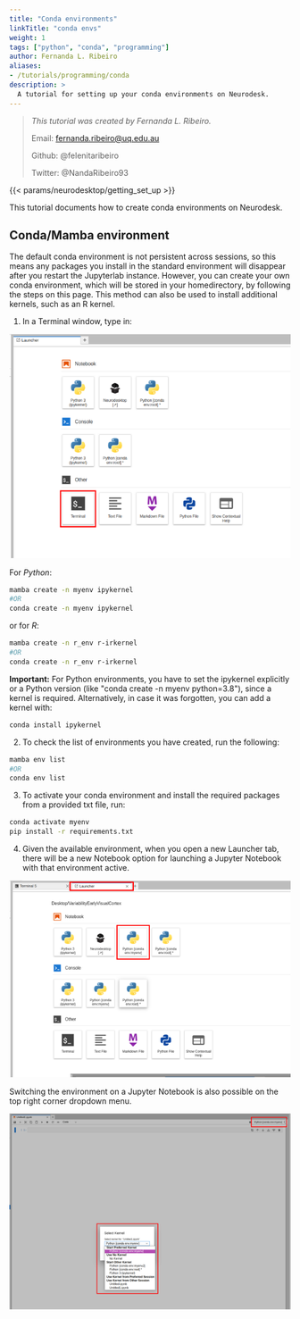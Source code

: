 ```yaml
---
title: "Conda environments"
linkTitle: "conda envs"
weight: 1
tags: ["python", "conda", "programming"]
author: Fernanda L. Ribeiro
aliases:
- /tutorials/programming/conda
description: > 
  A tutorial for setting up your conda environments on Neurodesk.
---
```



> _This tutorial was created by Fernanda L. Ribeiro._ 
>
> Email: fernanda.ribeiro@uq.edu.au
>
> Github: @felenitaribeiro
>
> Twitter: @NandaRibeiro93
>
<!-- Fill in your personal details above so that we can credit the tutorial to you. Feel free to add any additional contact details i.e. website, or remove those that are irrelevant -->

<!-- Following line adds a link to getting set up with Neurodesk -->
{{< params/neurodesktop/getting_set_up >}}
<!-- -->

This tutorial documents how to create conda environments on Neurodesk. 

## Conda/Mamba environment

The default conda environment is not persistent across sessions, so this means any packages you install in the standard environment will disappear after you restart the Jupyterlab instance. However, you can create your own conda environment, which will be stored in your homedirectory, by following the steps on this page. This method can also be used to install additional kernels, such as an R kernel.

1. In a Terminal window, type in:

![1_terminal](/static/tutorials-examples/tutorials/programming/conda/1_terminal.png '1_terminal')

For *Python*:
```bash
mamba create -n myenv ipykernel
#OR
conda create -n myenv ipykernel
```
or for *R*:
```bash
mamba create -n r_env r-irkernel
#OR
conda create -n r_env r-irkernel
```

**Important:** For Python environments, you have to set the ipykernel explicitly or a Python version (like "conda create -n myenv python=3.8"), since a kernel is required. Alternatively, in case it was forgotten, you can add a kernel with:

```bash
conda install ipykernel
```

2. To check the list of environments you have created, run the following:

```bash
mamba env list
#OR
conda env list
```

3. To activate your conda environment and install the required packages from a provided txt file, run:

```bash
conda activate myenv
pip install -r requirements.txt
```

4. Given the available environment, when you open a new Launcher tab, there will be a new Notebook option for launching a Jupyter Notebook with that environment active. 

![2_env](/static/tutorials-examples/tutorials/programming/conda/2_env.png '2_env')

Switching the environment on a Jupyter Notebook is also possible on the top right corner dropdown menu.

![3_notebook](/static/tutorials-examples/tutorials/programming/conda/3_notebook.png '3_notebook')
